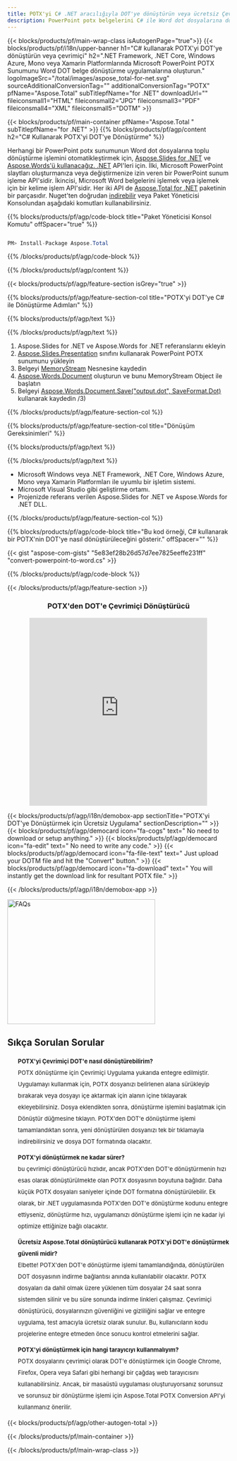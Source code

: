 ```yaml
---
title: POTX'yi C# .NET aracılığıyla DOT'ye dönüştürün veya ücretsiz Çevrimiçi Dönüştürücü ile
description: PowerPoint potx belgelerini C# ile Word dot dosyalarına dönüştürün. ASP.NET veya diğer .NET uygulamaları içinde birden çok dosyayı dönüştürün.
---
```


{{< blocks/products/pf/main-wrap-class isAutogenPage="true">}}
{{< blocks/products/pf/i18n/upper-banner h1="C# kullanarak POTX'yi DOT'ye dönüştürün veya çevrimiçi" h2=".NET Framework, .NET Core, Windows Azure, Mono veya Xamarin Platformlarında Microsoft PowerPoint POTX Sunumunu Word DOT belge dönüştürme uygulamalarına oluşturun." logoImageSrc="/total/images/aspose_total-for-net.svg" sourceAdditionalConversionTag="" additionalConversionTag="POTX" pfName="Aspose.Total" subTitlepfName="for .NET" downloadUrl="" fileiconsmall1="HTML" fileiconsmall2="JPG" fileiconsmall3="PDF" fileiconsmall4="XML" fileiconsmall5="DOTM" >}}

{{< blocks/products/pf/main-container pfName="Aspose.Total " subTitlepfName="for .NET" >}}
{{% blocks/products/pf/agp/content h2="C# Kullanarak POTX'yi DOT'ye Dönüştürme" %}}

Herhangi bir PowerPoint potx sunumunun Word dot dosyalarına toplu dönüştürme işlemini otomatikleştirmek için, [Aspose.Slides for .NET](https://products.aspose.com/slides/net) ve [Aspose.Words'ü kullanacağız. .NET](https://products.aspose.com/words/net) API'leri için. İlki, Microsoft PowerPoint slaytları oluşturmanıza veya değiştirmenize izin veren bir PowerPoint sunum işleme API'sidir. İkincisi, Microsoft Word belgelerini işlemek veya işlemek için bir kelime işlem API'sidir. Her iki API de [Aspose.Total for .NET](https://products.aspose.com/total/net) paketinin bir parçasıdır. Nuget'ten doğrudan [indirebilir](https://releases.aspose.com/) veya Paket Yöneticisi Konsolundan aşağıdaki komutları kullanabilirsiniz.

{{% blocks/products/pf/agp/code-block title="Paket Yöneticisi Konsol Komutu" offSpacer="true" %}}

```cs

PM> Install-Package Aspose.Total

```

{{% /blocks/products/pf/agp/code-block %}}

{{% /blocks/products/pf/agp/content %}}

{{< blocks/products/pf/agp/feature-section isGrey="true" >}}

{{% blocks/products/pf/agp/feature-section-col title="POTX'yi DOT'ye C# ile Dönüştürme Adımları" %}}

{{% blocks/products/pf/agp/text %}}

{{% /blocks/products/pf/agp/text %}}

1. Aspose.Slides for .NET ve Aspose.Words for .NET referanslarını ekleyin
1. [Aspose.Slides.Presentation](https://apireference.aspose.com/slides/net/aspose.slides/presentation) sınıfını kullanarak PowerPoint POTX sunumunu yükleyin
1. Belgeyi [MemoryStream](https://dots.microsoft.com/en-us/dotnet/api/system.io.memorystream?view=net-5.0) Nesnesine kaydedin
1. [Aspose.Words.Document](https://apireference.aspose.com/words/net/aspose.words/document) oluşturun ve bunu MemoryStream Object ile başlatın
1. Belgeyi [Aspose.Words.Document.Save("output.dot", SaveFormat.Dot)](https://apireference.aspose.com/words/net/aspose.words.document/save/methods) kullanarak kaydedin /3)

{{% /blocks/products/pf/agp/feature-section-col %}}

{{% blocks/products/pf/agp/feature-section-col title="Dönüşüm Gereksinimleri" %}}

{{% blocks/products/pf/agp/text %}}

{{% /blocks/products/pf/agp/text %}}

- Microsoft Windows veya .NET Framework, .NET Core, Windows Azure, Mono veya Xamarin Platformları ile uyumlu bir işletim sistemi.
- Microsoft Visual Studio gibi geliştirme ortamı.
- Projenizde referans verilen Aspose.Slides for .NET ve Aspose.Words for .NET DLL.

{{% /blocks/products/pf/agp/feature-section-col %}}

{{% blocks/products/pf/agp/code-block title="Bu kod örneği, C# kullanarak bir POTX'nin DOT'ye nasıl dönüştürüleceğini gösterir." offSpacer="" %}}
{{< gist "aspose-com-gists" "5e83ef28b26d57d7ee7825eeffe231ff" "convert-powerpoint-to-word.cs" >}}
{{% /blocks/products/pf/agp/code-block %}}

{{< /blocks/products/pf/agp/feature-section >}}

<div class="container-fluid agp-content bg-white aboutfile box-1 vh100 section nopbtm">
<div class=container>
<div class="demobox tc col-md-12 padding-0" align="center">
<div class="demobox tc col-md-12 padding-0" align="center">

<h3>POTX'den DOT'e Çevrimiçi Dönüştürücü</h3>

<iframe title="potx'dan dot'ye Çevrimiçi Dönüştürme Aracı" style="border: none; height: 426px;" scrolling="no" src="https://widgets.aspose.cloud/total-conversion/?to=dot&from=potx" id="child-iframe" width="80%"></iframe>

</div></div>
</div></div>


<!-- aboutfile Starts -->

{{< blocks/products/pf/agp/i18n/demobox-app sectionTitle="POTX'yi DOT'ye Dönüştürmek için Ücretsiz Uygulama" sectionDescription="" >}}
        {{< blocks/products/pf/agp/democard icon="fa-cogs" text=" No need to download or setup anything." >}}
        {{< blocks/products/pf/agp/democard icon="fa-edit" text=" No need to write any code." >}}
        {{< blocks/products/pf/agp/democard icon="fa-file-text" text=" Just upload your DOTM file and hit the \"Convert\" button." >}}
        {{< blocks/products/pf/agp/democard icon="fa-download" text=" You will instantly get the download link for resultant POTX file." >}}

{{< /blocks/products/pf/agp/i18n/demobox-app >}}

<!-- aboutfile Ends -->

<style>.howtolist li{margin-right: 0!important;line-height: 26px;position: relative;margin-bottom: 10px;font-size: 13px;list-style-type: none;}</style>
<div class="col-md-12 tl bg-gray-dark howtolist section">
  <a class="anchor" name="faqpage"></a>
  <div class="container tl dflex" itemscope="" itemtype="https://schema.org/FAQPage">
      <div class="col-md-4 howtosectiongfx">
          <img class="social-panel-hide-on-mobile" src="https://www.groupdocs.cloud/templates/brand/images/groupdocs/conversion/groupdocs_conversion-brand.png" alt="FAQs" width="335" height="283">
      </div>
      <div class="howtosection col-md-8">
          <div>
              <h2>Sıkça Sorulan Sorular</h2>
              <ul>
                  <li itemscope="" itemprop="mainEntity" itemtype="https://schema.org/Question">
                      <div>
                          <span itemprop="name"><b>POTX'yi Çevrimiçi DOT'e nasıl dönüştürebilirim?</b></span>
                      </div>
                      <div itemscope="" itemprop="acceptedAnswer" itemtype="https://schema.org/Answer">
                          <span itemprop="text">POTX dönüştürme için Çevrimiçi Uygulama yukarıda entegre edilmiştir. Uygulamayı kullanmak için, POTX dosyanızı belirlenen alana sürükleyip bırakarak veya dosyayı içe aktarmak için alanın içine tıklayarak ekleyebilirsiniz. Dosya eklendikten sonra, dönüştürme işlemini başlatmak için Dönüştür düğmesine tıklayın. POTX'den DOT'e dönüştürme işlemi tamamlandıktan sonra, yeni dönüştürülen dosyanızı tek bir tıklamayla indirebilirsiniz ve dosya DOT formatında olacaktır.</span>
                      </div>
                  </li>
                  <li itemscope="" itemprop="mainEntity" itemtype="https://schema.org/Question">
                      <div>
                          <span itemprop="name"><b>POTX'yi dönüştürmek ne kadar sürer?</b></span>
                      </div>
                      <div itemscope="" itemprop="acceptedAnswer" itemtype="https://schema.org/Answer">
                          <span itemprop="text">bu çevrimiçi dönüştürücü hızlıdır, ancak POTX'den DOT'e dönüştürmenin hızı esas olarak dönüştürülmekte olan POTX dosyasının boyutuna bağlıdır. Daha küçük POTX dosyaları saniyeler içinde DOT formatına dönüştürülebilir. Ek olarak, bir .NET uygulamasında POTX'den DOT'e dönüştürme kodunu entegre ettiyseniz, dönüştürme hızı, uygulamanızı dönüştürme işlemi için ne kadar iyi optimize ettiğinize bağlı olacaktır.</span>
                      </div>
                  </li>
                  <li itemscope="" itemprop="mainEntity" itemtype="https://schema.org/Question">
                      <div>
                          <span itemprop="name"><b>Ücretsiz Aspose.Total dönüştürücü kullanarak POTX'yi DOT'e dönüştürmek güvenli midir?</b></span>
                      </div>
                      <div itemscope="" itemprop="acceptedAnswer" itemtype="https://schema.org/Answer">
                          <span itemprop="text">Elbette! POTX'den DOT'e dönüştürme işlemi tamamlandığında, dönüştürülen DOT dosyasının indirme bağlantısı anında kullanılabilir olacaktır. POTX dosyaları da dahil olmak üzere yüklenen tüm dosyalar 24 saat sonra sistemden silinir ve bu süre sonunda indirme linkleri çalışmaz. Çevrimiçi dönüştürücü, dosyalarınızın güvenliğini ve gizliliğini sağlar ve entegre uygulama, test amacıyla ücretsiz olarak sunulur. Bu, kullanıcıların kodu projelerine entegre etmeden önce sonucu kontrol etmelerini sağlar.</span>
                      </div>
                  </li>                 
                  <li itemscope="" itemprop="mainEntity" itemtype="https://schema.org/Question">
                      <div>
                          <span itemprop="name"><b>POTX'yi dönüştürmek için hangi tarayıcıyı kullanmalıyım?</b></span>
                      </div>
                      <div itemscope="" itemprop="acceptedAnswer" itemtype="https://schema.org/Answer">
                          <span itemprop="text">POTX dosyalarını çevrimiçi olarak DOT'e dönüştürmek için Google Chrome, Firefox, Opera veya Safari gibi herhangi bir çağdaş web tarayıcısını kullanabilirsiniz. Ancak, bir masaüstü uygulaması oluşturuyorsanız sorunsuz ve sorunsuz bir dönüştürme işlemi için Aspose.Total POTX Conversion API'yi kullanmanız önerilir.</span>
                      </div>
                  </li>
              </ul>
          </div>
      </div>
  </div>
{{< blocks/products/pf/agp/other-autogen-total >}}
 

{{< /blocks/products/pf/main-container >}}
    
{{< /blocks/products/pf/main-wrap-class >}}